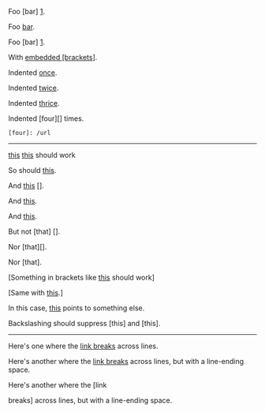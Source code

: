Foo [bar] [1].

Foo [bar][1].

Foo [bar]
[1].

[1]: /url/  "Title"


With [embedded \[brackets\]][b].


Indented [once][].

Indented [twice][].

Indented [thrice][].

Indented [four][] times.

 [once]: /url

  [twice]: /url

   [thrice]: /url

    [four]: /url


[b]: /url/

* * *

[this] [this] should work

So should [this][this].

And [this] [].

And [this][].

And [this].

But not [that] [].

Nor [that][].

Nor [that].

\[Something in brackets like [this][] should work\]

\[Same with [this].\]

In this case, [this](/somethingelse/) points to something else.

Backslashing should suppress \[this] and [this\].

[this]: foo


* * *

Here's one where the [link
breaks] across lines.

Here's another where the [link 
breaks] across lines, but with a line-ending space.

Here's another where the [link   

breaks] across lines, but with a line-ending space.

[link breaks]: /url/

